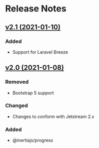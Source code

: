 # Release Notes

## [v2.1 (2021-01-10)](https://github.com/nascent-africa/jetstrap)

### Added
- Support for Laravel Breeze


## [v2.0 (2021-01-08)](https://github.com/nascent-africa/jetstrap/tree/v2.x)

### Removed
- Bootstrap 5 support

### Changed
- Changes to conform with Jetstream 2.x

### Added
- @inertiajs/progress